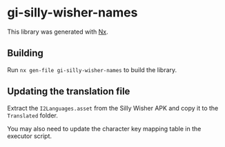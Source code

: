 # gi-silly-wisher-names

This library was generated with [Nx](https://nx.dev).

## Building

Run `nx gen-file gi-silly-wisher-names` to build the library.

## Updating the translation file

Extract the `I2Languages.asset` from the Silly Wisher APK and copy it to the
`Translated` folder.

You may also need to update the character key mapping table in the executor
script.
